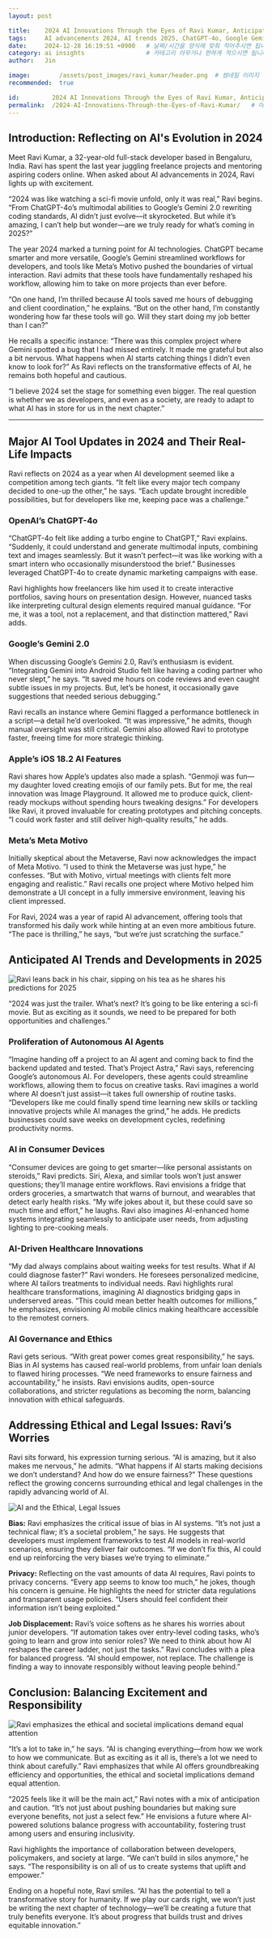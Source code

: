 ```yaml
---
layout: post

title:    2024 AI Innovations Through the Eyes of Ravi Kumar, Anticipating 2025           # 보여질 제목을 적어주시면 됩니다.
tags:     AI advancements 2024, AI trends 2025, ChatGPT-4o, Google Gemini 2.0, AI in software development, AI ethics, AI governance, AI in consumer devices, AI-driven healthcare, AI job displacement, AI and privacy, future of artificial intelligence, AI in daily life, AI in India, AI predictions 2025, AI impact on society            # 태그를 적어주시면 됩니다. 콤마로 구분되며, SEO에 도움이 됩니다.
date:     2024-12-28 16:19:51 +0900   # 날짜/시간을 양식에 맞춰 적어주시면 됩니다. (시간은 보이지 않으니 아무 값이나 적으시면 됩니다.)
category: ai insights                 # 카테고리 아무거나 편하게 적으시면 됩니다.
author:   Jin

image:        /assets/post_images/ravi_kumar/header.png  # 썸네일 이미지 경로를 적어주시면 됩니다. 외부 이미지도 사용 가능합니다.
recommended:  true

id:         2024 AI Innovations Through the Eyes of Ravi Kumar, Anticipating 2025       # 게시글의 고유 값입니다.
permalink:  /2024-AI-Innovations-Through-the-Eyes-of-Ravi-Kumar/   # 마찬가지로 고유 값이며, 게시글의 주소를 결정하게 됩니다. blog.waleai.com/blahblah 의 blahblah를 담당합니다.
---
```


## Introduction: Reflecting on AI's Evolution in 2024

Meet Ravi Kumar, a 32-year-old full-stack developer based in Bengaluru, India. Ravi has spent the last year juggling freelance projects and mentoring aspiring coders online. When asked about AI advancements in 2024, Ravi lights up with excitement.

“2024 was like watching a sci-fi movie unfold, only it was real,” Ravi begins. “From ChatGPT-4o’s multimodal abilities to Google’s Gemini 2.0 rewriting coding standards, AI didn’t just evolve—it skyrocketed. But while it’s amazing, I can’t help but wonder—are we truly ready for what’s coming in 2025?”

The year 2024 marked a turning point for AI technologies. ChatGPT became smarter and more versatile, Google’s Gemini streamlined workflows for developers, and tools like Meta’s Motivo pushed the boundaries of virtual interaction. Ravi admits that these tools have fundamentally reshaped his workflow, allowing him to take on more projects than ever before.

“On one hand, I’m thrilled because AI tools saved me hours of debugging and client coordination,” he explains. “But on the other hand, I’m constantly wondering how far these tools will go. Will they start doing my job better than I can?”

He recalls a specific instance: “There was this complex project where Gemini spotted a bug that I had missed entirely. It made me grateful but also a bit nervous. What happens when AI starts catching things I didn’t even know to look for?” As Ravi reflects on the transformative effects of AI, he remains both hopeful and cautious.

“I believe 2024 set the stage for something even bigger. The real question is whether we as developers, and even as a society, are ready to adapt to what AI has in store for us in the next chapter.”

---

## Major AI Tool Updates in 2024 and Their Real-Life Impacts

Ravi reflects on 2024 as a year when AI development seemed like a competition among tech giants. “It felt like every major tech company decided to one-up the other,” he says. “Each update brought incredible possibilities, but for developers like me, keeping pace was a challenge.”

### OpenAI’s ChatGPT-4o
“ChatGPT-4o felt like adding a turbo engine to ChatGPT,” Ravi explains. “Suddenly, it could understand and generate multimodal inputs, combining text and images seamlessly. But it wasn’t perfect—it was like working with a smart intern who occasionally misunderstood the brief.” Businesses leveraged ChatGPT-4o to create dynamic marketing campaigns with ease.

Ravi highlights how freelancers like him used it to create interactive portfolios, saving hours on presentation design. However, nuanced tasks like interpreting cultural design elements required manual guidance. “For me, it was a tool, not a replacement, and that distinction mattered,” Ravi adds.

### Google’s Gemini 2.0
When discussing Google’s Gemini 2.0, Ravi’s enthusiasm is evident. “Integrating Gemini into Android Studio felt like having a coding partner who never slept,” he says. “It saved me hours on code reviews and even caught subtle issues in my projects. But, let’s be honest, it occasionally gave suggestions that needed serious debugging.”

Ravi recalls an instance where Gemini flagged a performance bottleneck in a script—a detail he’d overlooked. “It was impressive,” he admits, though manual oversight was still critical. Gemini also allowed Ravi to prototype faster, freeing time for more strategic thinking.

### Apple’s iOS 18.2 AI Features
Ravi shares how Apple’s updates also made a splash. “Genmoji was fun—my daughter loved creating emojis of our family pets. But for me, the real innovation was Image Playground. It allowed me to produce quick, client-ready mockups without spending hours tweaking designs.” For developers like Ravi, it proved invaluable for creating prototypes and pitching concepts. “I could work faster and still deliver high-quality results,” he adds.

### Meta’s Meta Motivo
Initially skeptical about the Metaverse, Ravi now acknowledges the impact of Meta Motivo. “I used to think the Metaverse was just hype,” he confesses. “But with Motivo, virtual meetings with clients felt more engaging and realistic.” Ravi recalls one project where Motivo helped him demonstrate a UI concept in a fully immersive environment, leaving his client impressed.

For Ravi, 2024 was a year of rapid AI advancement, offering tools that transformed his daily work while hinting at an even more ambitious future. “The pace is thrilling,” he says, “but we’re just scratching the surface.”

## Anticipated AI Trends and Developments in 2025

![Ravi leans back in his chair, sipping on his tea as he shares his predictions for 2025](/assets/post_images/ravi_kumar/tea.png)

“2024 was just the trailer. What’s next? It’s going to be like entering a sci-fi movie. But as exciting as it sounds, we need to be prepared for both opportunities and challenges.”

### Proliferation of Autonomous AI Agents
“Imagine handing off a project to an AI agent and coming back to find the backend updated and tested. That’s Project Astra,” Ravi says, referencing Google’s autonomous AI. For developers, these agents could streamline workflows, allowing them to focus on creative tasks. Ravi imagines a world where AI doesn’t just assist—it takes full ownership of routine tasks. “Developers like me could finally spend time learning new skills or tackling innovative projects while AI manages the grind,” he adds. He predicts businesses could save weeks on development cycles, redefining productivity norms.

### AI in Consumer Devices
“Consumer devices are going to get smarter—like personal assistants on steroids,” Ravi predicts. Siri, Alexa, and similar tools won’t just answer questions; they’ll manage entire workflows. Ravi envisions a fridge that orders groceries, a smartwatch that warns of burnout, and wearables that detect early health risks. “My wife jokes about it, but these could save so much time and effort,” he laughs. Ravi also imagines AI-enhanced home systems integrating seamlessly to anticipate user needs, from adjusting lighting to pre-cooking meals.

### AI-Driven Healthcare Innovations
“My dad always complains about waiting weeks for test results. What if AI could diagnose faster?” Ravi wonders. He foresees personalized medicine, where AI tailors treatments to individual needs. Ravi highlights rural healthcare transformations, imagining AI diagnostics bridging gaps in underserved areas. “This could mean better health outcomes for millions,” he emphasizes, envisioning AI mobile clinics making healthcare accessible to the remotest corners.

### AI Governance and Ethics
Ravi gets serious. “With great power comes great responsibility,” he says. Bias in AI systems has caused real-world problems, from unfair loan denials to flawed hiring processes. “We need frameworks to ensure fairness and accountability,” he insists. Ravi envisions audits, open-source collaborations, and stricter regulations as becoming the norm, balancing innovation with ethical safeguards.

## Addressing Ethical and Legal Issues: Ravi’s Worries
Ravi sits forward, his expression turning serious. “AI is amazing, but it also makes me nervous,” he admits. “What happens if AI starts making decisions we don’t understand? And how do we ensure fairness?” These questions reflect the growing concerns surrounding ethical and legal challenges in the rapidly advancing world of AI.

![AI and the Ethical, Legal Issues](/assets/post_images/ravi_kumar/lawethics.png)

**Bias:** Ravi emphasizes the critical issue of bias in AI systems. “It’s not just a technical flaw; it’s a societal problem,” he says. He suggests that developers must implement frameworks to test AI models in real-world scenarios, ensuring they deliver fair outcomes. “If we don’t fix this, AI could end up reinforcing the very biases we’re trying to eliminate.”

**Privacy:** Reflecting on the vast amounts of data AI requires, Ravi points to privacy concerns. “Every app seems to know too much,” he jokes, though his concern is genuine. He highlights the need for stricter data regulations and transparent usage policies. “Users should feel confident their information isn’t being exploited.”

**Job Displacement:** Ravi’s voice softens as he shares his worries about junior developers. “If automation takes over entry-level coding tasks, who’s going to learn and grow into senior roles? We need to think about how AI reshapes the career ladder, not just the tasks.” Ravi concludes with a plea for balanced progress. “AI should empower, not replace. The challenge is finding a way to innovate responsibly without leaving people behind.”

## Conclusion: Balancing Excitement and Responsibility

![Ravi emphasizes the ethical and societal implications demand equal attention](/assets/post_images/ravi_kumar/kumar.png)

“It’s a lot to take in,” he says. “AI is changing everything—from how we work to how we communicate. But as exciting as it all is, there’s a lot we need to think about carefully.” Ravi emphasizes that while AI offers groundbreaking efficiency and opportunities, the ethical and societal implications demand equal attention.

“2025 feels like it will be the main act,” Ravi notes with a mix of anticipation and caution. “It’s not just about pushing boundaries but making sure everyone benefits, not just a select few.” He envisions a future where AI-powered solutions balance progress with accountability, fostering trust among users and ensuring inclusivity.

Ravi highlights the importance of collaboration between developers, policymakers, and society at large. “We can’t build in silos anymore,” he says. “The responsibility is on all of us to create systems that uplift and empower.”

Ending on a hopeful note, Ravi smiles. “AI has the potential to tell a transformative story for humanity. If we play our cards right, we won’t just be writing the next chapter of technology—we’ll be creating a future that truly benefits everyone. It’s about progress that builds trust and drives equitable innovation.”

